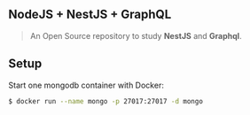 ## **NodeJS + NestJS + GraphQL**

> An Open Source repository to study **NestJS** and **Graphql**.

## Setup

Start one mongodb container with Docker:

```bash
$ docker run --name mongo -p 27017:27017 -d mongo
```